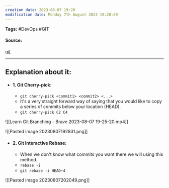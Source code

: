 ```yaml
---
creation date: 2023-08-07 19:20
modification date: Monday 7th August 2023 19:20:49
---
```


**Tags:** #DevOps #GIT 

#### Source:
[git](https://learngitbranching.js.org/)

--------------------------------------

## Explanation about it:

* #### 1. Git Cherry-pick:
	* `git cherry-pick <commit1> <commit2> <...>`
	* It's a very straight forward way of saying that you would like to copy a series of commits below your location (HEAD).
	* `git cherry-pick C2 C4`

![[Learn Git Branching - Brave 2023-08-07 19-25-20.mp4]]

![[Pasted image 20230807192831.png]]


* #### 2. Git Interactive Rebase:
	* When we don't know what commits you want there we will using this method.
	* `rebase -i`
	* `git rebase -i HEAD~4`

![[Pasted image 20230807202049.png]]
